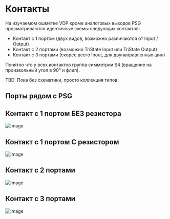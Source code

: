 # Контакты

На изучаемом ошмётке VDP кроме аналоговых выходов PSG просматриваются идентичные схемы следующих контактов:
- Контакт с 1 портом (двух видов, возможно различаются от Input / Output)
- Контакт с 2 портами (возможно TriState Input или TriState Output)
- Контакт с 3 портами (скорее всего Inout, для двунаправленных шин)

Понятно что у всех контактов группа симметрии S4 (вращение на произвольный угол в 90° и флип).

TBD: Пока без схематики, просто коллекция типов.

## Порты рядом с PSG

## Контакт с 1 портом БЕЗ резистора

![image](https://user-images.githubusercontent.com/5828819/175827693-8ca7febe-4233-4f3e-8266-8d5e6087e2ec.png)

## Контакт с 1 портом С резистором

![image](https://user-images.githubusercontent.com/5828819/177574039-d237de48-ed87-4b40-8b99-d4b56eced7de.png)

## Контакт с 2 портами

![image](https://user-images.githubusercontent.com/5828819/175827798-973f8c91-4d2e-4cb9-9d5c-150d283a7a7b.png)

## Контакт с 3 портами

![image](https://user-images.githubusercontent.com/5828819/175827664-34e516d7-6bf2-417b-9c40-caddacd6148e.png)
